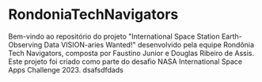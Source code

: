 # RondoniaTechNavigators
Bem-vindo ao repositório do projeto "International Space Station Earth-Observing Data VISION-aries Wanted!" desenvolvido pela equipe Rondônia Tech Navigators, composta por Faustino Junior e Douglas Ribeiro de Assis. Este projeto foi criado como parte do desafio NASA International Space Apps Challenge 2023.
dsafsdfdads
